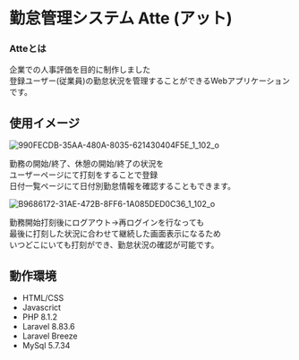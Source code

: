 # 勤怠管理システム Atte (アット)
### Atteとは
企業での人事評価を目的に制作しました<br>
登録ユーザー(従業員)の勤怠状況を管理することができるWebアプリケーションです。

## 使用イメージ

![990FECDB-35AA-480A-8035-621430404F5E_1_102_o](https://user-images.githubusercontent.com/96050078/167598036-a4eabdc8-ed0f-4ea6-8eae-fd24cf690f48.jpeg)

勤務の開始/終了、休憩の開始/終了の状況を<br>
ユーザーページにて打刻をすることで登録<br>
日付一覧ページにて日付別勤怠情報を確認することもできます。

![B9686172-31AE-472B-8FF6-1A085DED0C36_1_102_o](https://user-images.githubusercontent.com/96050078/167597938-064edbc3-9ae2-48fe-a7af-56f0108602d0.jpeg)

勤務開始打刻後にログアウト→再ログインを行なっても<br>
最後に打刻した状況に合わせて継続した画面表示になるため<br>
いつどこにいても打刻ができ、勤怠状況の確認が可能です。

## 動作環境

* HTML/CSS
* Javascrict
* PHP 8.1.2
* Laravel 8.83.6
* Laravel Breeze
* MySql 5.7.34